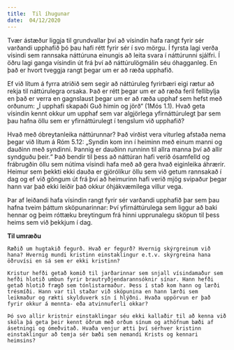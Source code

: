```yaml
---
title:  Til íhugunar
date:  04/12/2020
---
```


Tvær ástæður liggja til grundvallar því að vísindin hafa rangt fyrir sér varðandi upphafið þó þau hafi rétt fyrir sér í svo mörgu. Í fyrsta lagi verða vísindi sem rannsaka náttúruna einungis að leita svara í náttúrunni sjálfri. Í öðru lagi ganga vísindin út frá því að náttúrulögmálin séu óhagganleg. En það er hvort tveggja rangt þegar um er að ræða upphafið.

Ef við lítum á fyrra atriðið sem segir að náttúruleg fyrirbæri eigi rætur að rekja til náttúrulegra orsaka. Það er rétt þegar um er að ræða feril fellibylja en það er verra en gagnslaust þegar um er að ræða upphaf sem hefst með orðunum: „Í upphafi skapaði Guð himin og jörð“ (1Mós 1.1). Hvað geta vísindin kennt okkur um upphaf sem var algjörlega yfirnáttúrulegt þar sem þau hafna öllu sem er yfirnáttúrulegt í tengslum við upphafið?

Hvað með óbreytanleika náttúrunnar? Það virðist vera viturleg afstaða nema þegar við lítum á Róm 5.12: „Syndin kom inn í heiminn með einum manni og dauðinn með syndinni. Þannig er dauðinn runninn til allra manna því að allir syndguðu þeir.“ Það bendir til þess að náttúran hafi verið ósamfelld og frábrugðin öllu sem nútíma vísindi hafa með að gera hvað eiginleika áhrærir. Heimur sem þekkti ekki dauða er gjörólíkur öllu sem við getum rannsakað í dag og ef við göngum út frá því að heimurinn hafi verið mjög svipaður þegar hann var það ekki leiðir það okkur óhjákvæmilega villur vega.

Þar af leiðandi hafa vísindin rangt fyrir sér varðandi upphafið þar sem þau hafna tveim þáttum sköpunarinnar: Því yfirnáttúrulega sem liggur að baki hennar og þeim róttæku breytingum frá hinni upprunalegu sköpun til þess heims sem við þekkjum í dag.

**Til umræðu**

`Ræðið um hugtakið fegurð. Hvað er fegurð? Hvernig skýrgreinum við hana? Hvernig mundi kristinn einstaklingur e.t.v. skýrgreina hana öðruvísi en sá sem er ekki kristinn?`

`Kristur hefði getað komið til jarðarinnar sem snjall vísindamaður sem hefði hlotið umbun fyrir brautryðjendarannsóknir sínar. Hann hefði getað hlotið frægð sem tónlistarmaður. Þess í stað kom hann og lærði trésmíði. Hann var til staðar við sköpunina en hann lærði sem leikmaður og rækti skylduverk sín í hlýðni. Hvaða uppörvun er það fyrir okkur á mennta- eða atvinnuferli okkar?`

`Þó svo allir kristnir einstaklingar séu ekki kallaðir til að kenna við skóla þá geta þeir kennt öðrum með orðum sínum og athöfnum bæði af ásetningi og ómeðvitað. Hvaða venjur ætti því sérhver kristinn einstaklingur að temja sér bæði sem nemandi Krists og kennari heimsins?`